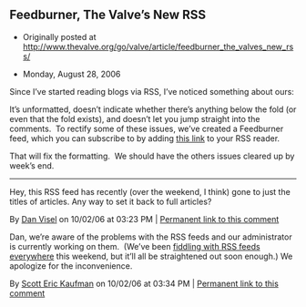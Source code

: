 ## Feedburner, The Valve’s New RSS

 * Originally posted at http://www.thevalve.org/go/valve/article/feedburner_the_valves_new_rss/

* Monday, August 28, 2006 

Since I’ve started reading blogs via RSS, I’ve noticed something about ours:

It’s unformatted, doesn’t indicate whether there’s anything below the fold (or even that the fold exists), and doesn’t let you jump straight into the comments.  To rectify some of these issues, we’ve created a Feedburner feed, which you can subscribe to by adding [this link](http://feeds.feedburner.com/TheValve) to your RSS reader.

That will fix the formatting.  We should have the others issues cleared up by week’s end.

---

Hey, this RSS feed has recently (over the weekend, I think) gone to just the titles of articles. Any way to set it back to full articles?

By [Dan Visel](http://www.futureofthebook.org/blog) on 10/02/06 at 03:23 PM | [Permanent link to this comment](http://www.thevalve.org/go/valve/article/feedburner_the_valves_new_rss/#11786)
[]()

Dan, we’re aware of the problems with the RSS feeds and our administrator is currently working on them.    (We’ve been [fiddling with RSS feeds everywhere](http://acephalous.typepad.com/acephalous/2006/10/im_sorry_but_pl.html) this weekend, but it’ll all be straightened out soon enough.)  We apologize for the inconvenience.

By [Scott Eric Kaufman](http://acephalous.typepad.com) on 10/02/06 at 03:34 PM | [Permanent link to this comment](http://www.thevalve.org/go/valve/article/feedburner_the_valves_new_rss/#11787)

